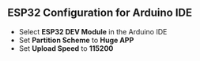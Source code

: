 ## ESP32 Configuration for Arduino IDE

- Select **ESP32 DEV Module** in the Arduino IDE
- Set **Partition Scheme** to **Huge APP**
- Set **Upload Speed** to **115200**
